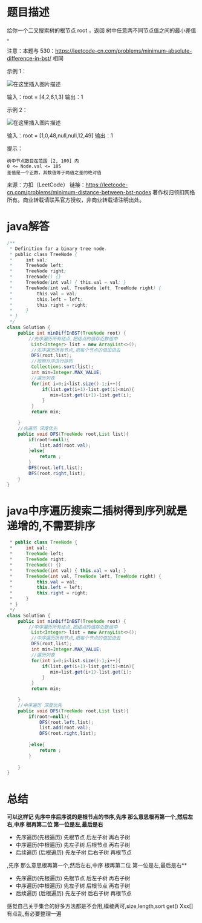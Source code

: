 ﻿# 题目描述

给你一个二叉搜索树的根节点 root ，返回 树中任意两不同节点值之间的最小差值 。

注意：本题与 530：https://leetcode-cn.com/problems/minimum-absolute-difference-in-bst/ 相同

 

示例 1：

![在这里插入图片描述](https://img-blog.csdnimg.cn/2021050420461520.jpg#pic_center)


输入：root = [4,2,6,1,3]
输出：1

示例 2：

![在这里插入图片描述](https://img-blog.csdnimg.cn/20210504204626956.jpg#pic_center)


输入：root = [1,0,48,null,null,12,49]
输出：1

 

提示：

    树中节点数目在范围 [2, 100] 内
    0 <= Node.val <= 105
    差值是一个正数，其数值等于两值之差的绝对值

来源：力扣（LeetCode）
链接：https://leetcode-cn.com/problems/minimum-distance-between-bst-nodes
著作权归领扣网络所有。商业转载请联系官方授权，非商业转载请注明出处。



# java解答

```java
/**
 * Definition for a binary tree node.
 * public class TreeNode {
 *     int val;
 *     TreeNode left;
 *     TreeNode right;
 *     TreeNode() {}
 *     TreeNode(int val) { this.val = val; }
 *     TreeNode(int val, TreeNode left, TreeNode right) {
 *         this.val = val;
 *         this.left = left;
 *         this.right = right;
 *     }
 * }
 */
class Solution {
    public int minDiffInBST(TreeNode root) {
        //先序遍历所有结点,把结点的值存近数组中
         List<Integer> list = new ArrayList<>();
         //先序遍历所有节点,把每个节点的值加进去
         DFS(root,list);
         //按照升序进行排列
         Collections.sort(list);
         int min=Integer.MAX_VALUE;
         //遍历列表
         for(int i=0;i<list.size()-1;i++){
             if(list.get(i+1)-list.get(i)<min){
                min=list.get(i+1)-list.get(i);
             }
         }
         return min;

    }
    //先遍历 深度优先
    public void DFS(TreeNode root,List list){
        if(root!=null){
            list.add(root.val);
        }else{
            return ;
        }
        DFS(root.left,list);
        DFS(root.right,list);
    }
}
```

# java中序遍历搜索二插树得到序列就是递增的,不需要排序

```java
 * public class TreeNode {
 *     int val;
 *     TreeNode left;
 *     TreeNode right;
 *     TreeNode() {}
 *     TreeNode(int val) { this.val = val; }
 *     TreeNode(int val, TreeNode left, TreeNode right) {
 *         this.val = val;
 *         this.left = left;
 *         this.right = right;
 *     }
 * }
 */
class Solution {
    public int minDiffInBST(TreeNode root) {
        //中序遍历所有结点,把结点的值存近数组中
         List<Integer> list = new ArrayList<>();
         //中序遍历所有节点,把每个节点的值加进去
         DFS(root,list);
         int min=Integer.MAX_VALUE;
         //遍历列表
         for(int i=0;i<list.size()-1;i++){
             if(list.get(i+1)-list.get(i)<min){
                min=list.get(i+1)-list.get(i);
             }
         }
         return min;

    }
    //中序遍历 深度优先
    public void DFS(TreeNode root,List list){
        if(root!=null){
            DFS(root.left,list);
            list.add(root.val);
            DFS(root.right,list);
           
        }else{
            return ;
        }
    
    }
}
```





# 总结 

**可以这样记  先序中序后序说的是根节点的书序,先序 那么意思根再第一个,然后左右,中序 根再第二位  第一位是左,最后是右**

* 先序遍历(先根遍历)   先根节点 后左子树  再右子树
* 中序遍历(中根遍历)  先左子树  后根节点  再右子树
* 后续遍历 (后根遍历)  先左子树 后右子树  再根节点



,先序 那么意思根再第一个,然后左右,中序 根再第二位  第一位是左,最后是右**

* 先序遍历(先根遍历)   先根节点 后左子树  再右子树
* 中序遍历(中根遍历)  先左子树  后根节点  再右子树
* 后续遍历 (后根遍历)  先左子树 后右子树  再根节点



感觉自己关于集合的好多方法都是不会用,模棱两可,size,length,sort get()  Xxx[] 有点乱,有必要整理一遍 
